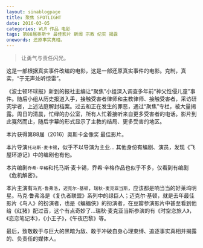 ```yaml
---
layout: sinablogpage
title: 聚焦 SPOTLIGHT
date: 2016-03-05
categories: WLR 作品 电影
tags: 第88届奥斯卡 最佳影片 新闻 宗教 纪实 揭露
onewords: 还原事实真相。
---
```

> 让勇气与责任闪光。

这是一部根据真实事件改编的电影，这是一部还原真实事件的电影。克制，真实，“于无声处听惊雷”。

《波士顿环球报》新到的报社主编让“聚焦”小组深入调查多年前“神父性侵儿童”事件。随后小组从历史报道入手，接触受害者律师和主教律师、接触受害者，采访研究学者，上述法庭解封档案。过去和正在发生的罪恶，通过“聚焦”专栏，被大量揭露。周日的清晨，忙绿的办公室，所有人忙着接听来自更多受害者的电话。影片到此戛然而止，随后字幕的形式显示了主教的结局、更多受害的地区。

本片获得第88届（2016）奥斯卡金像奖 最佳影片。

本片导演`托马斯·麦卡锡`，似乎不以导演为主业... 其他身份有编剧、演员，发现《飞屋环游记》中的编剧也有他。

本片编剧`乔希·辛格`和托马斯·麦卡锡，乔希·辛格作品也似乎不多，仅看到有编剧《危机解密》。

本片主演有`马克·鲁弗洛`，`迈克尔·基顿`，`瑞秋·麦克亚当斯`，应该都是响当当的好莱坞明星。马克·鲁弗洛是《复仇者联盟》系列中的绿巨人；迈克尔·基顿，就是去年最佳影片《鸟人》的扮演者，也是《蝙蝠侠》的扮演者，在豆瓣参演影片中甚至看到他给《红猪》配过音，这个有点奇妙了...瑞秋·麦克亚当斯参演的有《时空恋旅人》，《恋恋笔记本》，《小王子》，《午夜巴黎》等。

最后，致敬敢于与巨大的黑暗为敌、敢于冲破自身心理束缚、追逐事实真相并揭露的、负责任的媒体人。